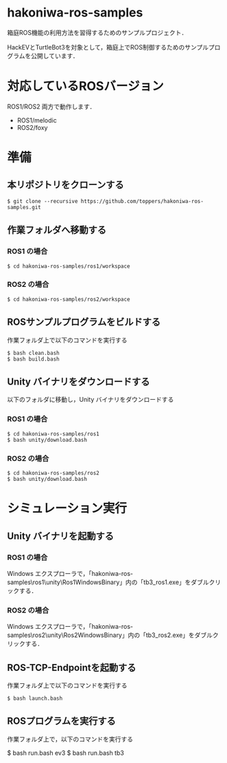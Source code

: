 # hakoniwa-ros-samples

箱庭ROS機能の利用方法を習得するためのサンプルプロジェクト．

HackEVとTurtleBot3を対象として，箱庭上でROS制御するためのサンプルプログラムを公開しています．

# 対応しているROSバージョン
ROS1/ROS2 両方で動作します．

* ROS1/melodic
* ROS2/foxy

# 準備
## 本リポジトリをクローンする

```
$ git clone --recursive https://github.com/toppers/hakoniwa-ros-samples.git
```

## 作業フォルダへ移動する

### ROS1 の場合

```
$ cd hakoniwa-ros-samples/ros1/workspace
```

### ROS2 の場合

```
$ cd hakoniwa-ros-samples/ros2/workspace
```

## ROSサンプルプログラムをビルドする

作業フォルダ上で以下のコマンドを実行する

```
$ bash clean.bash
$ bash build.bash
```

## Unity バイナリをダウンロードする

以下のフォルダに移動し，Unity バイナリをダウンロードする

### ROS1 の場合

```
$ cd hakoniwa-ros-samples/ros1
$ bash unity/download.bash
```

### ROS2 の場合

```
$ cd hakoniwa-ros-samples/ros2
$ bash unity/download.bash
```

# シミュレーション実行

## Unity バイナリを起動する

### ROS1 の場合

Windows エクスプローラで，「hakoniwa-ros-samples\ros1\unity\Ros1WindowsBinary」内の「tb3_ros1.exe」をダブルクリックする．

### ROS2 の場合

Windows エクスプローラで，「hakoniwa-ros-samples\ros2\unity\Ros2WindowsBinary」内の「tb3_ros2.exe」をダブルクリックする．


## ROS-TCP-Endpointを起動する

作業フォルダ上で以下のコマンドを実行する

```
$ bash launch.bash
```

## ROSプログラムを実行する
作業フォルダ上で，以下のコマンドを実行する

$ bash run.bash ev3
$ bash run.bash tb3

